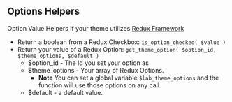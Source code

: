 ## Options Helpers

Option Value Helpers if your theme utilizes [Redux Framework](https://reduxframework.com/)

* Return a boolean from a Redux Checkbox: `is_option_checked( $value )`
* Return your value of a Redux Option: `get_theme_option( $option_id, $theme_options, $default )`
	* $option_id - The Id you set your option as
	* $theme_options - Your array of Redux Options.
		* **Note** You can set a global variable `$lab_theme_options` and the function will use those options on any call.
	* $default - a default value.